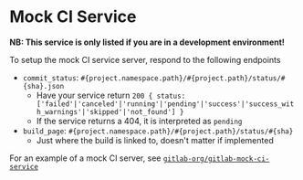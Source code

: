 # Mock CI Service

**NB: This service is only listed if you are in a development environment!**

To setup the mock CI service server, respond to the following endpoints

- `commit_status`: `#{project.namespace.path}/#{project.path}/status/#{sha}.json`
   - Have your service return `200 { status: ['failed'|'canceled'|'running'|'pending'|'success'|'success_with_warnings'|'skipped'|'not_found'] }`
   - If the service returns a 404, it is interpreted as `pending`
- `build_page`: `#{project.namespace.path}/#{project.path}/status/#{sha}`
   - Just where the build is linked to, doesn't matter if implemented

For an example of a mock CI server, see [`gitlab-org/gitlab-mock-ci-service`](https://gitlab.com/gitlab-org/gitlab-mock-ci-service)
